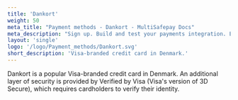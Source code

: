 ```yaml
---
title: 'Dankort'
weight: 50
meta_title: "Payment methods - Dankort - MultiSafepay Docs"
meta_description: "Sign up. Build and test your payments integration. Explore our products and services. Use our API Reference, SDKs, and wrappers. Get support."
layout: 'single'
logo: '/logo/Payment_methods/Dankort.svg' 
short_description: 'Visa-branded credit card in Denmark.'
---
```


Dankort is a popular Visa-branded credit card in Denmark. An additional layer of security is provided by Verified by Visa (Visa's version of 3D Secure), which requires cardholders to verify their identity.


